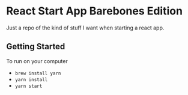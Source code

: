# React Start App Barebones Edition
Just a repo of the kind of stuff I want when starting a react app.

## Getting Started
To run on your computer

* `brew install yarn`
* `yarn install`
* `yarn start`

